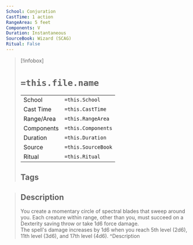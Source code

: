 ```yaml
---
School: Conjuration
CastTime: 1 action
RangeArea: 5 feet
Components: V
Duration: Instantaneous
SourceBook: Wizard (SCAG)
Ritual: False
---
```

> [!infobox]
>
> # `=this.file.name`
> |            |                    |
> | ---------- | ------------------ |
> | School     | `=this.School`     |
> | Cast Time  | `=this.CastTime`   |
> | Range/Area | `=this.RangeArea`  |
> | Components | `=this.Components` |
> | Duration   | `=this.Duration`   |
> | Source     | `=this.SourceBook` |
> | Ritual     | `=this.Ritual`     |
>## Tags
>

> ## Description
> You create a momentary circle of spectral blades that sweep around you. Each creature within range, other than you, must succeed on a Dexterity saving throw or take 1d6 force damage.<br> The spell's damage increases by 1d6 when you reach 5th level (2d6), 11th level (3d6), and 17th level (4d6).
> ^Description